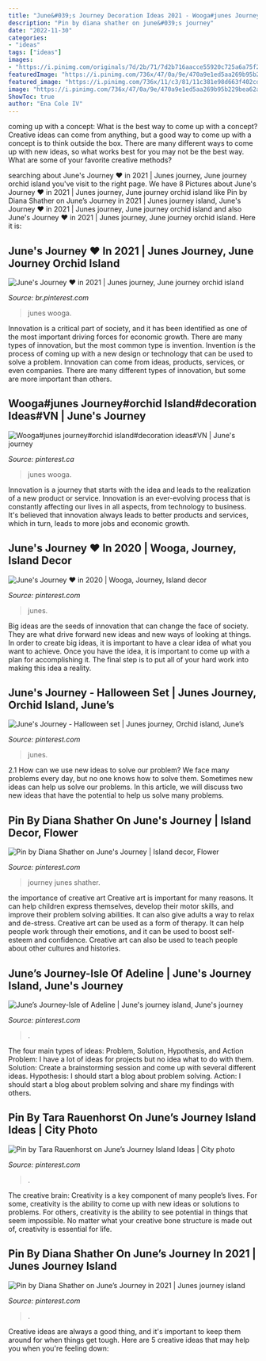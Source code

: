 ```yaml
---
title: "June&#039;s Journey Decoration Ideas 2021 - Wooga#junes Journey#orchid Island#decoration Ideas#vn"
description: "Pin by diana shather on june&#039;s journey"
date: "2022-11-30"
categories:
- "ideas"
tags: ["ideas"]
images:
- "https://i.pinimg.com/originals/7d/2b/71/7d2b716aacce55920c725a6a75f2ea9d.jpg"
featuredImage: "https://i.pinimg.com/736x/47/0a/9e/470a9e1ed5aa269b95b229bea62ae30a.jpg"
featured_image: "https://i.pinimg.com/736x/11/c3/81/11c381e98d663f402cd65dcbbb5dc549.jpg"
image: "https://i.pinimg.com/736x/47/0a/9e/470a9e1ed5aa269b95b229bea62ae30a.jpg"
ShowToc: true
author: "Ena Cole IV"
---
```



coming up with a concept: What is the best way to come up with a concept?
Creative ideas can come from anything, but a good way to come up with a concept is to think outside the box. There are many different ways to come up with new ideas, so what works best for you may not be the best way. What are some of your favorite creative methods?

	

		
searching about June&#039;s Journey ♥️ in 2021 | Junes journey, June journey orchid island you've visit to the right page. We have 8 Pictures about June&#039;s Journey ♥️ in 2021 | Junes journey, June journey orchid island like Pin by Diana Shather on June’s Journey in 2021 | Junes journey island, June&#039;s Journey ♥️ in 2021 | Junes journey, June journey orchid island and also June&#039;s Journey ♥️ in 2021 | Junes journey, June journey orchid island. Here it is:
		
    
## June&#039;s Journey ♥️ In 2021 | Junes Journey, June Journey Orchid Island

<img loading=lazy src="https://i.pinimg.com/736x/ee/d7/44/eed744bd8785024b533cb590ef4c2304.jpg" onerror="this.onerror=null;this.src='https://tse3.mm.bing.net/th?id=OIP.RECpK964FyQ26s6s9nyQ6gHaFc&amp;pid=15.1';" alt="June&#039;s Journey ♥️ in 2021 | Junes journey, June journey orchid island">

_Source: br.pinterest.com_

>junes wooga. 

	

Innovation is a critical part of society, and it has been identified as one of the most important driving forces for economic growth. There are many types of innovation, but the most common type is invention. Invention is the process of coming up with a new design or technology that can be used to solve a problem. Innovation can come from ideas, products, services, or even companies. There are many different types of innovation, but some are more important than others.

    
## Wooga#junes Journey#orchid Island#decoration Ideas#VN | June&#039;s Journey

<img loading=lazy src="https://i.pinimg.com/736x/3a/8e/68/3a8e6807e5891a2cde15dafeebbe9690.jpg" onerror="this.onerror=null;this.src='https://tse2.mm.bing.net/th?id=OIP.kFWkgVPhTam9-dTuRx1iYAHaGV&amp;pid=15.1';" alt="Wooga#junes journey#orchid island#decoration ideas#VN | June&#039;s journey">

_Source: pinterest.ca_

>junes wooga. 

	

Innovation is a journey that starts with the idea and leads to the realization of a new product or service. Innovation is an ever-evolving process that is constantly affecting our lives in all aspects, from technology to business. It's believed that innovation always leads to better products and services, which in turn, leads to more jobs and economic growth.

    
## June&#039;s Journey ♥️ In 2020 | Wooga, Journey, Island Decor

<img loading=lazy src="https://i.pinimg.com/736x/11/c3/81/11c381e98d663f402cd65dcbbb5dc549.jpg" onerror="this.onerror=null;this.src='https://tse1.mm.bing.net/th?id=OIP.A7a_KafEmq8Ltqg3WobYngHaJi&amp;pid=15.1';" alt="June&#039;s Journey ♥️ in 2020 | Wooga, Journey, Island decor">

_Source: pinterest.com_

>junes. 

	

Big ideas are the seeds of innovation that can change the face of society. They are what drive forward new ideas and new ways of looking at things. In order to create big ideas, it is important to have a clear idea of what you want to achieve. Once you have the idea, it is important to come up with a plan for accomplishing it. The final step is to put all of your hard work into making this idea a reality.

    
## June&#039;s Journey - Halloween Set | Junes Journey, Orchid Island, June’s

<img loading=lazy src="https://i.pinimg.com/originals/7d/2b/71/7d2b716aacce55920c725a6a75f2ea9d.jpg" onerror="this.onerror=null;this.src='https://tse1.mm.bing.net/th?id=OIP.Uhg2AVGrvOrdBVxLo20TIAHaET&amp;pid=15.1';" alt="June&#039;s Journey - Halloween set | Junes journey, Orchid island, June’s">

_Source: pinterest.com_

>junes. 

	

2.1 How can we use new ideas to solve our problem?
We face many problems every day, but no one knows how to solve them. Sometimes new ideas can help us solve our problems. In this article, we will discuss two new ideas that have the potential to help us solve many problems.

    
## Pin By Diana Shather On June&#039;s Journey | Island Decor, Flower

<img loading=lazy src="https://i.pinimg.com/736x/c7/7c/f9/c77cf952962f0e81b468bc4e4c358bcc.jpg" onerror="this.onerror=null;this.src='https://tse3.mm.bing.net/th?id=OIP.D_txGqwqyF5rp-W-dCsDPAAAAA&amp;pid=15.1';" alt="Pin by Diana Shather on June&#039;s Journey | Island decor, Flower">

_Source: pinterest.com_

>journey junes shather. 

	

the importance of creative art
Creative art is important for many reasons. It can help children express themselves, develop their motor skills, and improve their problem solving abilities. It can also give adults a way to relax and de-stress.
Creative art can be used as a form of therapy. It can help people work through their emotions, and it can be used to boost self-esteem and confidence. Creative art can also be used to teach people about other cultures and histories.

    
## June’s Journey-Isle Of Adeline | June&#039;s Journey Island, June&#039;s Journey

<img loading=lazy src="https://i.pinimg.com/736x/c4/ea/cd/c4eacd899130ca2acac1431c0d8047f3.jpg" onerror="this.onerror=null;this.src='https://tse4.mm.bing.net/th?id=OIP.1K-K0GYp6ImZCmytyfhh7gHaHb&amp;pid=15.1';" alt="June’s Journey-Isle of Adeline | June&#039;s journey island, June&#039;s journey">

_Source: pinterest.com_

>. 

	

The four main types of ideas: Problem, Solution, Hypothesis, and Action
Problem: I have a lot of ideas for projects but no idea what to do with them.
Solution: Create a brainstorming session and come up with several different ideas.
Hypothesis: I should start a blog about problem solving.
Action: I should start a blog about problem solving and share my findings with others.

    
## Pin By Tara Rauenhorst On June’s Journey Island Ideas | City Photo

<img loading=lazy src="https://i.pinimg.com/736x/47/0a/9e/470a9e1ed5aa269b95b229bea62ae30a.jpg" onerror="this.onerror=null;this.src='https://tse4.mm.bing.net/th?id=OIP.JEYAJiU2FNl-Mtz3MgKOsgHaEw&amp;pid=15.1';" alt="Pin by Tara Rauenhorst on June’s Journey Island Ideas | City photo">

_Source: pinterest.com_

>. 

	

The creative brain:
Creativity is a key component of many people’s lives. For some, creativity is the ability to come up with new ideas or solutions to problems. For others, creativity is the ability to see potential in things that seem impossible. No matter what your creative bone structure is made out of, creativity is essential for life.

    
## Pin By Diana Shather On June’s Journey In 2021 | Junes Journey Island

<img loading=lazy src="https://i.pinimg.com/736x/76/76/c9/7676c9830a731cf42a491fa71c5c9010.jpg" onerror="this.onerror=null;this.src='https://tse4.mm.bing.net/th?id=OIP.X8Snmieo1EmRBU2AoMxYXgHaGV&amp;pid=15.1';" alt="Pin by Diana Shather on June’s Journey in 2021 | Junes journey island">

_Source: pinterest.com_

>. 

	

Creative ideas are always a good thing, and it's important to keep them around for when things get tough. Here are 5 creative ideas that may help you when you're feeling down: 


